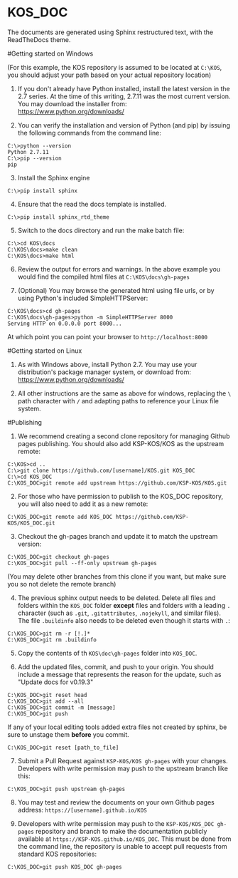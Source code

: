 KOS_DOC
=======
The documents are generated using Sphinx restructured text, with the ReadTheDocs
theme.

#Getting started on Windows

(For this example, the KOS repository is assumed to be located at `C:\KOS`,
you should adjust your path based on your actual repository location)

1. If you don't already have Python installed, install the latest version in the
  2.7 series.  At the time of this writing, 2.7.11 was the most current version.
  You may download the installer from: https://www.python.org/downloads/

2. You can verify the installation and version of Python (and pip) by issuing
  the following commands from the command line:
  ```
  C:\>python --version
  Python 2.7.11
  C:\>pip --version
  pip
  ```

3. Install the Sphinx engine
  ```
  C:\>pip install sphinx
  ```

4. Ensure that the read the docs template is installed.
  ```
  C:\>pip install sphinx_rtd_theme
  ```

5. Switch to the docs directory and run the make batch file:
  ```
  C:\>cd KOS\docs
  C:\KOS\docs>make clean
  C:\KOS\docs>make html
  ```

6. Review the output for errors and warnings.  In the above example you would
  find the compiled html files at `C:\KOS\docs\gh-pages`

7. (Optional) You may browse the generated html using file urls, or by using
  Python's included SimpleHTTPServer:
  ```
  C:\KOS\docs>cd gh-pages
  C:\KOS\docs\gh-pages>python -m SimpleHTTPServer 8000
  Serving HTTP on 0.0.0.0 port 8000...
  ```

  At which point you can point your browser to `http://localhost:8000`

#Getting started on Linux
1. As with Windows above, install Python 2.7.  You may use your distribution's
  package manager system, or download from: https://www.python.org/downloads/

2. All other instructions are the same as above for windows, replacing the `\`
  path character with `/` and adapting paths to reference your Linux file system.

#Publishing
1. We recommend creating a second clone repository for managing Github pages
  publishing.  You should also add KSP-KOS/KOS as the upstream remote:
  ```
  C:\KOS>cd ..
  C:\>git clone https://github.com/[username]/KOS.git KOS_DOC
  C:\>cd KOS_DOC
  C:\KOS_DOC>git remote add upstream https://github.com/KSP-KOS/KOS.git
  ```

2. For those who have permission to publish to the KOS_DOC repository, you will
  also need to add it as a new remote:
  ```
  C:\KOS_DOC>git remote add KOS_DOC https://github.com/KSP-KOS/KOS_DOC.git
  ```

3. Checkout the gh-pages branch and update it to match the upstream version:
  ```
  C:\KOS_DOC>git checkout gh-pages
  C:\KOS_DOC>git pull --ff-only upstream gh-pages
  ```

  (You may delete other branches from this clone if you want, but make sure you
  so not delete the remote branch)

4. The previous sphinx output needs to be deleted.  Delete all files and folders
  within the `KOS_DOC` folder **except** files and folders with a leading `.`
  character (such as `.git`, `.gitattributes`, `.nojekyll`, and similar files).
  The file `.buildinfo` also needs to be deleted even though it starts with `.`:
  ```
  C:\KOS_DOC>git rm -r [!.]*
  C:\KOS_DOC>git rm .buildinfo
  ```

5. Copy the contents of th `KOS\doc\gh-pages` folder into `KOS_DOC`.

6. Add the updated files, commit, and push to your origin.  You should include a
  message that represents the reason for the update, such as "Update docs for
  v0.19.3"
  ```
  C:\KOS_DOC>git reset head
  C:\KOS_DOC>git add --all
  C:\KOS_DOC>git commit -m [message]
  C:\KOS_DOC>git push
  ```

  If any of your local editing tools added extra files not created by sphinx,
  be sure to unstage them **before** you commit.
  ```
  C:\KOS_DOC>git reset [path_to_file]
  ```

7. Submit a Pull Request against `KSP-KOS/KOS gh-pages` with your changes.
  Developers with write permission may push to the upstream branch like this:
  ```
  C:\KOS_DOC>git push upstream gh-pages
  ```

8. You may test and review the documents on your own Github pages address:
  `https://[username].github.io/KOS`

9. Developers with write permission may push to the `KSP-KOS/KOS_DOC gh-pages`
  repository and branch to make the documentation publicly available at
  `https://KSP-KOS.github.io/KOS_DOC`.  This must be done from the command line,
  the repository is unable to accept pull requests from standard KOS
  repositories:
  ```
  C:\KOS_DOC>git push KOS_DOC gh-pages
  ```
